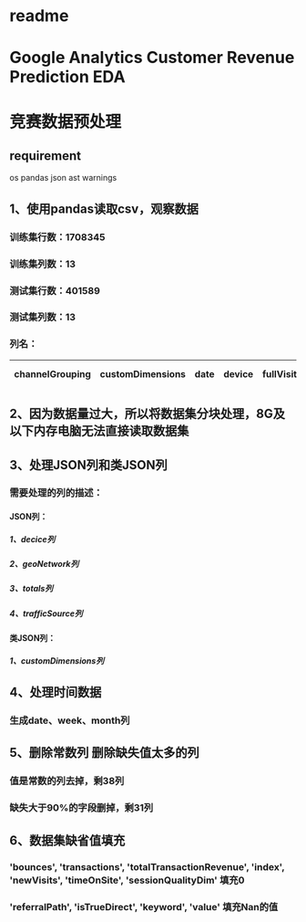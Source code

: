 # readme
# Google Analytics Customer Revenue Prediction EDA 
# 竞赛数据预处理
## requirement
  os
  pandas
  json
  ast
  warnings
## 1、使用pandas读取csv，观察数据
### 训练集行数：1708345
### 训练集列数：13
### 测试集行数：401589
### 测试集列数：13
### 列名：

 channelGrouping  | customDimensions  | date | device | fullVisitorId | geoNetwork hits | socialEngagementType | totals | trafficSource | visitId | visitNumber | visitStartTime
 ----  | ----  | ---- | ---- | ---- | ---- | ---- | ---- | ---- | ---- | ---- | ----
 
 ## 2、因为数据量过大，所以将数据集分块处理，8G及以下内存电脑无法直接读取数据集

 ## 3、处理JSON列和类JSON列
 ### 需要处理的列的描述：
 #### JSON列：
 ##### 1、decice列
 ##### 2、geoNetwork列
 ##### 3、totals列
 ##### 4、trafficSource列
 #### 类JSON列：
 ##### 1、customDimensions列
 
 ## 4、处理时间数据
 ### 生成date、week、month列
 
  ## 5、删除常数列 删除缺失值太多的列
  ### 值是常数的列去掉，剩38列
  ### 缺失大于90%的字段删掉，剩31列
## 6、数据集缺省值填充
  ### 'bounces', 'transactions', 'totalTransactionRevenue', 'index', 'newVisits', 'timeOnSite', 'sessionQualityDim' 填充0
  ### 'referralPath', 'isTrueDirect', 'keyword', 'value' 填充Nan的值
